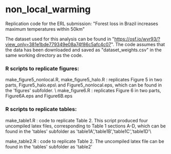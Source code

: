 # non_local_warming
Replication code for the ERL submission: "Forest loss in Brazil increases maximum temperatures within 50km"


The dataset used for this analysis can be found in "https://osf.io/wvr93/?view_only=381e1bde779349e08a74f86c5afc4c07".
The code assumes that the data has been downloaded and saved as "dataset_weights.csv" in the same working directory as the code.

### R scripts to replicate figures:
make\_figure5\_nonlocal.R, make\_figure5\_halo.R  :  replicates Figure 5 in two parts, Figure5\_halo.eps\ and Figure5_nonlocal.eps, which can be found in the 'figures' subfolder. \\
make\_figure6.R  : replicates Figure 6 in two parts, Figure6A.eps and Figure6B.eps

### R scripts to replicate tables:
make\_table1.R : code to replicate Table 2.  This script produced four uncompiled latex files, corresponding to Table 1 sections A-D, which can be found in the 'tables' subfolder as 'table1A','table1B','table1C','table1D'\\

make\_table2.R : code to replicate Table 2.  The uncompiled latex file can be found in the 'tables' subfolder as 'table2'
